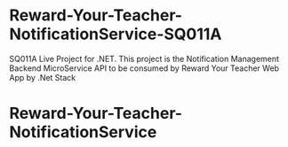 # Reward-Your-Teacher-NotificationService-SQ011A
SQ011A Live Project for .NET. This project is the Notification Management Backend MicroService API to be consumed by Reward Your Teacher Web App by .Net Stack
# Reward-Your-Teacher-NotificationService

